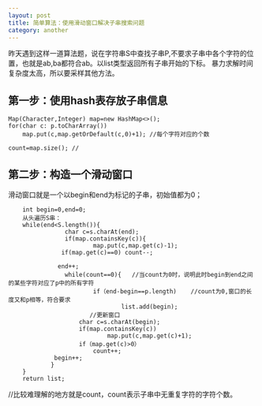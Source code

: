 ```yaml
---
layout: post
title: 简单算法：使用滑动窗口解决子串搜索问题
category: another
---
```

昨天遇到这样一道算法题，说在字符串S中查找子串P,不要求子串中各个字符的位置，也就是ab,ba都符合ab。以list类型返回所有子串开始的下标。
暴力求解时间复杂度太高，所以要采样其他方法。

## 第一步：使用hash表存放子串信息

    Map(Character,Integer) map=new HashMap<>();
    for(char c: p.toCharArray())
        map.put(c,map.getOrDefault(c,0)+1); //每个字符对应的个数

    count=map.size(); //

## 第二步：构造一个滑动窗口
滑动窗口就是一个以begin和end为标记的子串，初始值都为0；

        int begin=0,end=0;
        从头遍历S串：
        while(end<S.length()){
                    char c=s.charAt(end);
                    if(map.containsKey(c)){
                            map.put(c,map.get(c)-1);
                   if(map.get(c)==0) count--;
                    
                  end++;
                    while(count==0){   //当count为0时，说明此时begin到end之间的某些字符对应了p中的所有字符
                            if（end-begin==p.length)    //count为0,窗口的长度又和p相等，符合要求
                                    list.add(begin);
                           //更新窗口
                        char c=s.charAt(begin);
                        if(map.containsKey(c))
                                map.put(c,map.get(c)+1);
                        if（map.get(c)>0）
                            count++;
                 begin++;
                }
        }
        return list;
//比较难理解的地方就是count，count表示子串中无重复字符的字符个数。
        